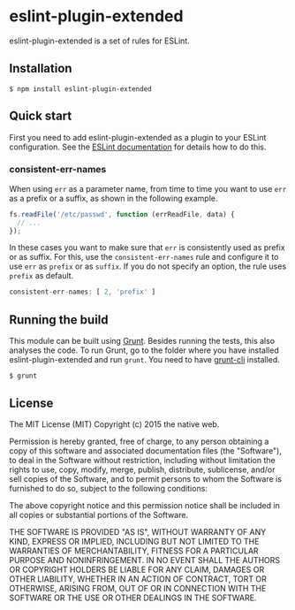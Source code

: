 # eslint-plugin-extended

eslint-plugin-extended is a set of rules for ESLint.

## Installation

    $ npm install eslint-plugin-extended

## Quick start

First you need to add eslint-plugin-extended as a plugin to your ESLint configuration. See the [ESLint documentation](http://eslint.org/docs/user-guide/configuring#configuring-plugins) for details how to do this.

### consistent-err-names

When using `err` as a parameter name, from time to time you want to use `err` as a prefix or a suffix, as shown in the following example.

```javascript
fs.readFile('/etc/passwd', function (errReadFile, data) {
  // ...
});
```

In these cases you want to make sure that `err` is consistently used as prefix or as suffix. For this, use the `consistent-err-names` rule and configure it to use `err` as `prefix` or as `suffix`. If you do not specify an option, the rule uses `prefix` as default.

```javascript
consistent-err-names: [ 2, 'prefix' ]
```

## Running the build

This module can be built using [Grunt](http://gruntjs.com/). Besides running the tests, this also analyses the code. To run Grunt, go to the folder where you have installed eslint-plugin-extended and run `grunt`. You need to have [grunt-cli](https://github.com/gruntjs/grunt-cli) installed.

    $ grunt

## License

The MIT License (MIT)
Copyright (c) 2015 the native web.

Permission is hereby granted, free of charge, to any person obtaining a copy of this software and associated documentation files (the "Software"), to deal in the Software without restriction, including without limitation the rights to use, copy, modify, merge, publish, distribute, sublicense, and/or sell copies of the Software, and to permit persons to whom the Software is furnished to do so, subject to the following conditions:

The above copyright notice and this permission notice shall be included in all copies or substantial portions of the Software.

THE SOFTWARE IS PROVIDED "AS IS", WITHOUT WARRANTY OF ANY KIND, EXPRESS OR IMPLIED, INCLUDING BUT NOT LIMITED TO THE WARRANTIES OF MERCHANTABILITY, FITNESS FOR A PARTICULAR PURPOSE AND NONINFRINGEMENT. IN NO EVENT SHALL THE AUTHORS OR COPYRIGHT HOLDERS BE LIABLE FOR ANY CLAIM, DAMAGES OR OTHER LIABILITY, WHETHER IN AN ACTION OF CONTRACT, TORT OR OTHERWISE, ARISING FROM, OUT OF OR IN CONNECTION WITH THE SOFTWARE OR THE USE OR OTHER DEALINGS IN THE SOFTWARE.
